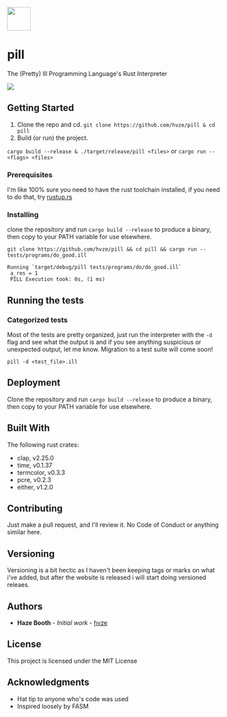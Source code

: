 <img src="https://cdn.rawgit.com/hvze/pill/7563861d/images/pill_logo.svg?sanitize=true" width=55/> 

# pill

The (Pretty) Ill Programming Language's Rust Interpreter

<img src="https://cdn.rawgit.com/hvze/pill/2310b6b1/images/fizzbuzz.png" />

## Getting Started

1. Clone the repo and cd.
`git clone https://github.com/hvze/pill & cd pill`
2. Build (or run) the project.

`cargo build --release & ./target/release/pill <files>`
or 
`cargo run -- <flags> <files>`


### Prerequisites

I'm like 100% sure you need to have the rust toolchain installed, if you need to do that, try [rustup.rs](https://rustup.rs)

### Installing

clone the repository and run `cargo build --release` to produce a binary, then copy to your PATH variable for use elsewhere.

`git clone https://github.com/hvze/pill && cd pill && cargo run -- tests/programs/do_good.ill`

```Finished dev [unoptimized + debuginfo] target(s) in 0.0 secs
Running `target/debug/pill tests/programs/do/do_good.ill`
 a_res = 1
 PILL Execution took: 0s, (1 ms)
```

## Running the tests

### Categorized tests

Most of the tests are pretty organized, just run the interpreter with the `-d` flag and see what the output is and if you see anything suspicious or unexpected output, let me know. Migration to a test suite will come soon!


```
pill -d <test_file>.ill
```

## Deployment

Clone the repository and run `cargo build --release` to produce a binary, then copy to your PATH variable for use elsewhere.

## Built With

The following rust crates:
* clap, v2.25.0
* time, v0.1.37
* termcolor, v0.3.3
* pcre, v0.2.3
* either, v1.2.0

## Contributing

Just make a pull request, and I'll review it. No Code of Conduct or anything similar here.

## Versioning

Versioning is a bit hectic as I haven't been keeping tags or marks on what i've added, but after the website is released i will start doing versioned releaes.

## Authors

* **Haze Booth** - *Initial work* - [hvze](https://github.com/hvze)

## License

This project is licensed under the MIT License

## Acknowledgments

* Hat tip to anyone who's code was used
* Inspired loosely by FASM 

